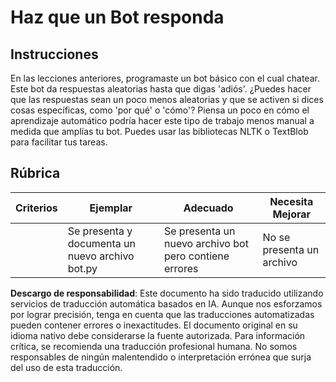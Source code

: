 # Haz que un Bot responda

## Instrucciones

En las lecciones anteriores, programaste un bot básico con el cual chatear. Este bot da respuestas aleatorias hasta que digas 'adiós'. ¿Puedes hacer que las respuestas sean un poco menos aleatorias y que se activen si dices cosas específicas, como 'por qué' o 'cómo'? Piensa un poco en cómo el aprendizaje automático podría hacer este tipo de trabajo menos manual a medida que amplías tu bot. Puedes usar las bibliotecas NLTK o TextBlob para facilitar tus tareas.

## Rúbrica

| Criterios | Ejemplar                                     | Adecuado                                         | Necesita Mejorar        |
| --------- | ---------------------------------------------| ------------------------------------------------ | ----------------------- |
|           | Se presenta y documenta un nuevo archivo bot.py | Se presenta un nuevo archivo bot pero contiene errores | No se presenta un archivo |

**Descargo de responsabilidad**:
Este documento ha sido traducido utilizando servicios de traducción automática basados en IA. Aunque nos esforzamos por lograr precisión, tenga en cuenta que las traducciones automatizadas pueden contener errores o inexactitudes. El documento original en su idioma nativo debe considerarse la fuente autorizada. Para información crítica, se recomienda una traducción profesional humana. No somos responsables de ningún malentendido o interpretación errónea que surja del uso de esta traducción.